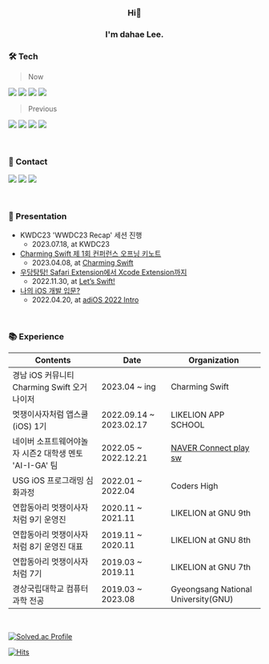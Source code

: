 <h3 align="center">Hi👋</h3>
<h3 align="center">I'm dahae Lee.</h3>



### 🛠 Tech
  
> Now

<img src="https://img.shields.io/badge/iOS-000000?style=for-the-badge&logo=Apple&logoColor=white"/> <img src="https://img.shields.io/badge/Xcode-147EFB?style=for-the-badge&logo=Xcode&logoColor=white"/> 
<img src="https://img.shields.io/badge/Swift-F05138?style=for-the-badge&logo=swift&logoColor=white"/> 
<img src="https://img.shields.io/badge/Python-3776AB?style=for-the-badge&logo=Python&logoColor=white"/> 
> Previous

<img src="https://img.shields.io/badge/HTML-E34F26?style=flat-square&logo=HTML5&logoColor=white"/> <img src="https://img.shields.io/badge/CSS-1572B6?style=flat-square&logo=CSS3&logoColor=white"/> 
<img src="https://img.shields.io/badge/JavaScript-F7DF1E?style=flat-square&logo=JavaScript&logoColor=black"/>
<img src="https://img.shields.io/badge/Django-092E20?style=flat-square&logo=Django&logoColor=white"/> 


<br> 
 
### 🔗 Contact
<a href="https://www.linkedin.com/in/dahae-lee-256a18218/"><img src="https://img.shields.io/badge/linkedin-0A66C2?style=for-the-badge&logo=linkedin&logoColor=white"/></a>
<a href="https://dadahae0320.tistory.com/"><img src="https://img.shields.io/badge/Tistory-000000?style=for-the-badge&logo=Tistory&logoColor=white"/></a> 
<a href="https://www.slideshare.net/ssuser50a626/presentations"><img src="https://img.shields.io/badge/SlideShare-008ED2?style=for-the-badge&logo=SlideShare&logoColor=white"/></a>




<!-- ![mazandi profile](http://mazandi.herokuapp.com/api?handle=ss7ssy&theme=warm) -->


<br> 

### 🎁 Presentation
* KWDC23 'WWDC23 Recap' 세션 진행
   * 2023.07.18, at KWDC23
* [Charming Swift 제 1회 컨퍼런스 오프닝 키노트](https://www.youtube.com/watch?v=bVh5J51V_x0)
   * 2023.04.08, at [Charming Swift](https://www.youtube.com/@CharmingSwiftiOS) 
* [우당탕탕! Safari Extension에서 Xcode Extension까지](https://www.youtube.com/watch?v=XDaaN9MLPvQ)
   * 2022.11.30, at [Let’s Swift!](https://letswift.kr/2022/)
* [나의 iOS 개발 입문?](https://youtu.be/M678vw6qPrc?t=0s)
   * 2022.04.20, at [adiOS 2022 Intro](https://www.youtube.com/channel/UCtQZJqZu5OTkxuGM1fLsBFw/about)
<!-- <div style="height:50px;">

<a href="https://youtu.be/M678vw6qPrc?t=0s"><img src="https://img.youtube.com/vi/M678vw6qPrc/0.jpg" alt="맥북 오너 1년차... 그러나 iOS 개발은 1개월차?!" height="250px"/></a>

</div> -->


<br>

 ### 📚 Experience

| Contents                         | Date                    | Organization      |
| -------------------------------- | ----------------------- | ----------------- |
| 경남 iOS 커뮤니티 Charming Swift 오거나이저 | 2023.04 ~ ing | Charming Swift |
| 멋쟁이사자처럼 앱스쿨(iOS) 1기         | 2022.09.14 ~ 2023.02.17 | LIKELION APP SCHOOL  |
| 네이버 소프트웨어야놀자 시즌2 대학생 멘토 'AI-I-GA' 팀 | 2022.05 ~ 2022.12.21 | [NAVER Connect play sw](https://www.playsw.or.kr/info) |
| USG iOS 프로그래밍 심화과정           | 2022.01 ~ 2022.04       | Coders High     |
| 연합동아리 멋쟁이사자처럼 9기 운영진       | 2020.11 ~ 2021.11       | LIKELION at GNU 9th |
| 연합동아리 멋쟁이사자처럼 8기 운영진 대표   | 2019.11 ~ 2020.11       | LIKELION at GNU 8th |
| 연합동아리 멋쟁이사자처럼 7기            | 2019.03 ~ 2019.11       | LIKELION at GNU 7th |
| 경상국립대학교 컴퓨터과학 전공           | 2019.03 ~ 2023.08       | Gyeongsang National University(GNU) |


<br>


[![Solved.ac Profile](http://mazassumnida.wtf/api/mini/generate_badge?boj=ss7ssy)](https://solved.ac/ss7ssy)

[![Hits](https://hits.seeyoufarm.com/api/count/incr/badge.svg?url=https%3A%2F%2Fgithub.com%2Fdahae0320%2Fhit-counter&count_bg=%23F4E06D&title_bg=%23FF7396&icon=github.svg&icon_color=%23FFEDED&title=Views&edge_flat=false)](https://hits.seeyoufarm.com)

